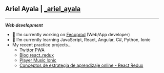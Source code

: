 ## Ariel Ayala | [_ariel_ayala](https://twitter.com/_ariel_ayala)
---
***Web development***

- 🔭 I’m currently working on [Fecoprod](http://www.fecoprod.com.py/portal/es-py) (Web/App developer)
- 🌱 I’m currently learning JavaScript, React, Angular, C#, Python, Ionic
- My recent practice projects...
  * [Twittor PWA](https://github.com/ArielAyala/twittor-chat-pwa) 
  * [Blog react_redux](https://github.com/ArielAyala/blog_platzi_react_redux) 
  * [Player Music Ionic](https://github.com/ArielAyala/player-music-ionic) 
  * [Conceptos de estrategia de aprendizaje online - React Redux](https://github.com/ArielAyala/conceptos-curso-de-estrategias-aprendizaje-platzi-en-react) 
  
